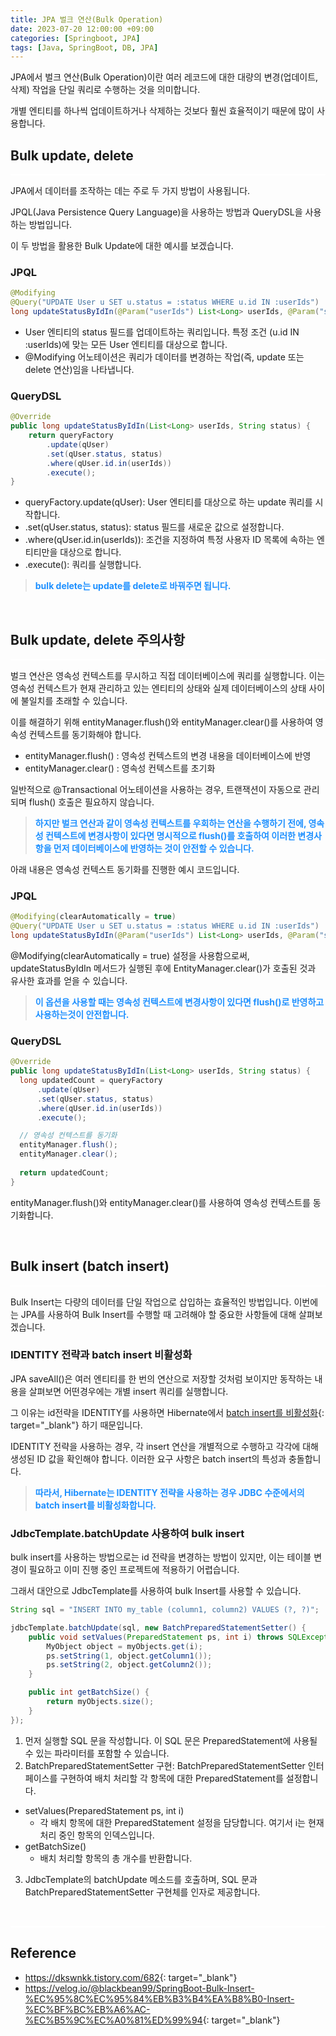 ```yaml
---
title: JPA 벌크 연산(Bulk Operation)
date: 2023-07-20 12:00:00 +09:00
categories: [Springboot, JPA]
tags: [Java, SpringBoot, DB, JPA]    
---
```


JPA에서 벌크 연산(Bulk Operation)이란 여러 레코드에 대한 대량의 변경(업데이트, 삭제) 작업을 단일 쿼리로 수행하는 것을 의미합니다.

개별 엔티티를 하나씩 업데이트하거나 삭제하는 것보다 훨씬 효율적이기 때문에 많이 사용합니다.

## Bulk update, delete

<hr style="height: 2px; border: none; background-color: white;" />

JPA에서 데이터를 조작하는 데는 주로 두 가지 방법이 사용됩니다.

JPQL(Java Persistence Query Language)을 사용하는 방법과 QueryDSL을 사용하는 방법입니다.

이 두 방법을 활용한 Bulk Update에 대한 예시를 보겠습니다.

### JPQL



```java
@Modifying
@Query("UPDATE User u SET u.status = :status WHERE u.id IN :userIds")
long updateStatusByIdIn(@Param("userIds") List<Long> userIds, @Param("status") String status);
```

- User 엔티티의 status 필드를 업데이트하는 쿼리입니다. 특정 조건 (u.id IN :userIds)에 맞는 모든 User 엔티티를 대상으로 합니다.
- @Modifying 어노테이션은 쿼리가 데이터를 변경하는 작업(즉, update 또는 delete 연산)임을 나타냅니다.


### QueryDSL

```java
@Override
public long updateStatusByIdIn(List<Long> userIds, String status) {
    return queryFactory
        .update(qUser)
        .set(qUser.status, status)
        .where(qUser.id.in(userIds))
        .execute();
}
```

- queryFactory.update(qUser): User 엔티티를 대상으로 하는 update 쿼리를 시작합니다.
- .set(qUser.status, status): status 필드를 새로운 값으로 설정합니다.
- .where(qUser.id.in(userIds)): 조건을 지정하여 특정 사용자 ID 목록에 속하는 엔티티만을 대상으로 합니다.
- .execute(): 쿼리를 실행합니다.

> **<font color='dodgerblue'>bulk delete는 update를 delete로 바꿔주면 됩니다.</font>**

<br>

## Bulk update, delete 주의사항

<hr style="height: 2px; border: none; background-color: white;" />

벌크 연산은 영속성 컨텍스트를 무시하고 직접 데이터베이스에 쿼리를 실행합니다. 이는 영속성 컨텍스트가 현재 관리하고 있는 엔티티의 상태와 실제 데이터베이스의 상태 사이에 불일치를 초래할 수 있습니다.

이를 해결하기 위해 entityManager.flush()와 entityManager.clear()를 사용하여 영속성 컨텍스트를 동기화해야 합니다.

- entityManager.flush() : 영속성 컨텍스트의 변경 내용을 데이터베이스에 반영
- entityManager.clear() : 영속성 컨텍스트를 초기화

일반적으로 @Transactional 어노테이션을 사용하는 경우, 트랜잭션이 자동으로 관리되며 flush() 호출은 필요하지 않습니다.

> **<font color='dodgerblue'>하지만 벌크 연산과 같이 영속성 컨텍스트를 우회하는 연산을 수행하기 전에, 영속성 컨텍스트에 변경사항이 있다면 명시적으로 flush()를 호출하여 이러한 변경사항을 먼저 데이터베이스에 반영하는 것이 안전할 수 있습니다.</font>**

아래 내용은 영속성 컨텍스트 동기화를 진행한 예시 코드입니다.

### JPQL

```java
@Modifying(clearAutomatically = true)
@Query("UPDATE User u SET u.status = :status WHERE u.id IN :userIds")
long updateStatusByIdIn(@Param("userIds") List<Long> userIds, @Param("status") String status);
```

@Modifying(clearAutomatically = true) 설정을 사용함으로써, updateStatusByIdIn 메서드가 실행된 후에 EntityManager.clear()가 호출된 것과 유사한 효과를 얻을 수 있습니다.

> **<font color='dodgerblue'>이 옵션을 사용할 때는 영속성 컨텍스트에 변경사항이 있다면 flush()로 반영하고 사용하는것이 안전합니다.</font>**


### QueryDSL

```java
@Override
public long updateStatusByIdIn(List<Long> userIds, String status) {
  long updatedCount = queryFactory
      .update(qUser)
      .set(qUser.status, status)
      .where(qUser.id.in(userIds))
      .execute();

  // 영속성 컨텍스트를 동기화
  entityManager.flush();
  entityManager.clear();
  
  return updatedCount;
}
```

entityManager.flush()와 entityManager.clear()를 사용하여 영속성 컨텍스트를 동기화합니다.


<br>

## Bulk insert (batch insert)

<hr style="height: 2px; border: none; background-color: white;" />

Bulk Insert는 다량의 데이터를 단일 작업으로 삽입하는 효율적인 방법입니다. 이번에는 JPA를 사용하여 Bulk Insert를 수행할 때 고려해야 할 중요한 사항들에 대해 살펴보겠습니다.

### IDENTITY 전략과 batch insert 비활성화

JPA saveAll()은 여러 엔티티를 한 번의 연산으로 저장할 것처럼 보이지만 동작하는 내용을 살펴보면 어떤경우에는 개별 insert 쿼리를 실행합니다.

그 이유는 id전략을 IDENTITY를 사용하면 Hibernate에서 [batch insert를 비활성화](https://www.baeldung.com/jpa-hibernate-batch-insert-update){: target="_blank"} 하기 때문입니다.

IDENTITY 전략을 사용하는 경우, 각 insert 연산을 개별적으로 수행하고 각각에 대해 생성된 ID 값을 확인해야 합니다. 이러한 요구 사항은 batch insert의 특성과 충돌합니다.

> **<font color='dodgerblue'>따라서, Hibernate는 IDENTITY 전략을 사용하는 경우 JDBC 수준에서의 batch insert를 비활성화합니다.</font>**

### JdbcTemplate.batchUpdate 사용하여 bulk insert

bulk insert를 사용하는 방법으로는 id 전략을 변경하는 방법이 있지만, 이는 테이블 변경이 필요하고 이미 진행 중인 프로젝트에 적용하기 어렵습니다.

그래서 대안으로 JdbcTemplate를 사용하여 bulk Insert를 사용할 수 있습니다.

```java
String sql = "INSERT INTO my_table (column1, column2) VALUES (?, ?)";

jdbcTemplate.batchUpdate(sql, new BatchPreparedStatementSetter() {
    public void setValues(PreparedStatement ps, int i) throws SQLException {
        MyObject object = myObjects.get(i);
        ps.setString(1, object.getColumn1());
        ps.setString(2, object.getColumn2());
    }

    public int getBatchSize() {
        return myObjects.size();
    }
});
```

1. 먼저 실행할 SQL 문을 작성합니다. 이 SQL 문은 PreparedStatement에 사용될 수 있는 파라미터를 포함할 수 있습니다.
2. BatchPreparedStatementSetter 구현: BatchPreparedStatementSetter 인터페이스를 구현하여 배치 처리할 각 항목에 대한 PreparedStatement를 설정합니다.
  - setValues(PreparedStatement ps, int i)
    - 각 배치 항목에 대한 PreparedStatement 설정을 담당합니다. 여기서 i는 현재 처리 중인 항목의 인덱스입니다.
  - getBatchSize()
    - 배치 처리할 항목의 총 개수를 반환합니다.
3. JdbcTemplate의 batchUpdate 메소드를 호출하며, SQL 문과 BatchPreparedStatementSetter 구현체를 인자로 제공합니다.

<br>

<hr style="height: 2px; border: none; background-color: white;" />

## Reference 

- <https://dkswnkk.tistory.com/682>{: target="_blank"}
- <https://velog.io/@blackbean99/SpringBoot-Bulk-Insert-%EC%95%8C%EC%95%84%EB%B3%B4%EA%B8%B0-Insert-%EC%BF%BC%EB%A6%AC-%EC%B5%9C%EC%A0%81%ED%99%94>{: target="_blank"}

